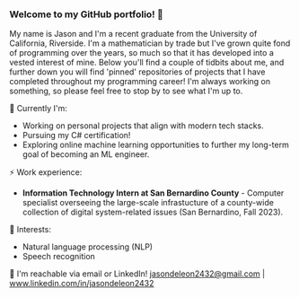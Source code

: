 ### Welcome to my GitHub portfolio! 👋

My name is Jason and I'm a recent graduate from the University of California, Riverside. I'm a mathematician by trade but I've grown quite fond of programming over the years, so much so that it has developed into a vested interest of mine. Below you'll find a couple of tidbits about me, and further down you will find 'pinned' repositories of projects that I have completed throughout my programming career! I'm always working on something, so please feel free to stop by to see what I'm up to.

🔭 Currently I'm:
- Working on personal projects that align with modern tech stacks.
- Pursuing my C# certification!
- Exploring online machine learning opportunities to further my long-term goal of becoming an ML engineer.

⚡ Work experience:
- **Information Technology Intern at San Bernardino County** - Computer specialist overseeing the large-scale infrastucture of a county-wide collection of digital system-related issues (San Bernardino, Fall 2023).

🌱 Interests:
- Natural language processing (NLP)
- Speech recognition

💬 I'm reachable via email or LinkedIn! jasondeleon2432@gmail.com | www.linkedin.com/in/jasondeleon2432

<!--
**jSwAggy01/jSwAggy01** is a ✨ _special_ ✨ repository because its `README.md` (this file) appears on your GitHub profile.

Here are some ideas to get you started:

- 🔭 I’m currently working on ...
- 🌱 I’m currently learning ...
- 👯 I’m looking to collaborate on ...
- 🤔 I’m looking for help with ...
- 💬 Ask me about ...
- 📫 How to reach me: ...
- 😄 Pronouns: ...
- ⚡ Fun fact: ...
-->
